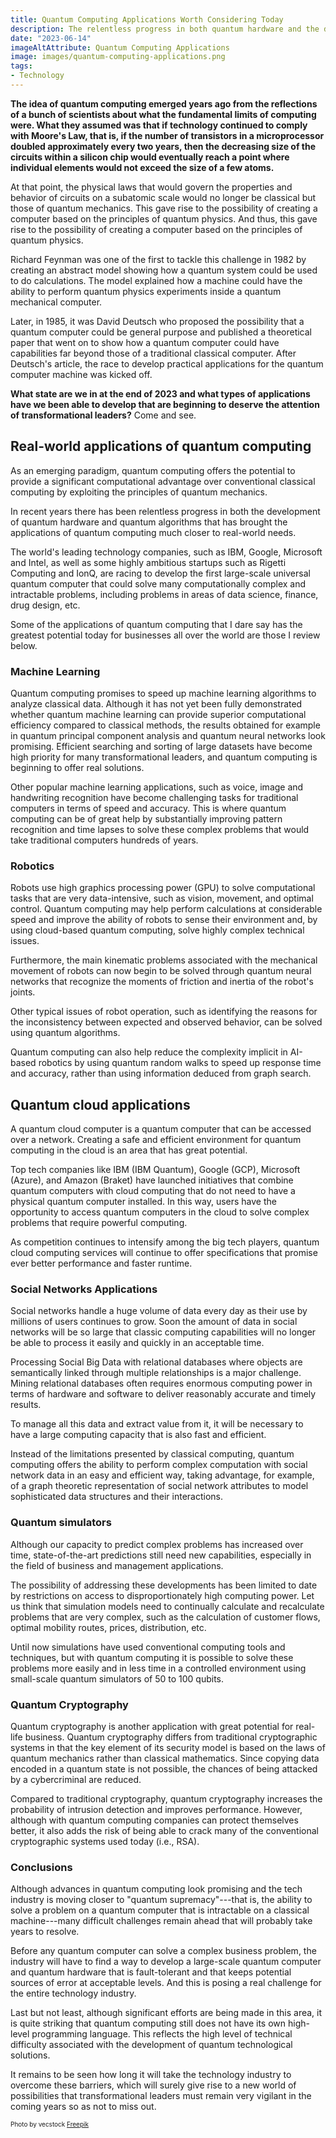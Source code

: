 ```yaml
---
title: Quantum Computing Applications Worth Considering Today
description: The relentless progress in both quantum hardware and the development of quantum algorithms has brought quantum computing much closer to real-life use cases. As an emerging paradigm, quantum computing offers the potential to provide a significant computational advantage over conventional classical computing by exploiting the principles of quantum mechanics. This article delves into some of the applications of quantum computing with the greatest practical potential today.
date: "2023-06-14"
imageAltAttribute: Quantum Computing Applications
image: images/quantum-computing-applications.png
tags:
- Technology
---
```


**The idea of quantum computing emerged years ago from the reflections of a bunch of scientists about what the fundamental limits of computing were. What they assumed was that if technology continued to comply with Moore's Law, that is, if the number of transistors in a microprocessor doubled approximately every two years, then the decreasing size of the circuits within a silicon chip would eventually reach a point where individual elements would not exceed the size of a few atoms.**

At that point, the physical laws that would govern the properties and behavior of circuits on a subatomic scale would no longer be classical but those of quantum mechanics. This gave rise to the possibility of creating a computer based on the principles of quantum physics. And thus, this gave rise to the possibility of creating a computer based on the principles of quantum physics.

Richard Feynman was one of the first to tackle this challenge in 1982 by creating an abstract model showing how a quantum system could be used to do calculations. The model explained how a machine could have the ability to perform quantum physics experiments inside a quantum mechanical computer.

Later, in 1985, it was David Deutsch who proposed the possibility that a quantum computer could be general purpose and published a theoretical paper that went on to show how a quantum computer could have capabilities far beyond those of a traditional classical computer. After Deutsch's article, the race to develop practical applications for the quantum computer machine was kicked off.

**What state are we in at the end of 2023 and what types of applications have we been able to develop that are beginning to deserve the attention of transformational leaders?** Come and see.

## Real-world applications of quantum computing

As an emerging paradigm, quantum computing offers the potential to provide a significant computational advantage over conventional classical computing by exploiting the principles of quantum mechanics.

In recent years there has been relentless progress in both the development of quantum hardware and quantum algorithms that has brought the applications of quantum computing much closer to real-world needs.

The world's leading technology companies, such as IBM, Google, Microsoft and Intel, as well as some highly ambitious startups such as Rigetti Computing and IonQ, are racing to develop the first large-scale universal quantum computer that could solve many computationally complex and intractable problems, including problems in areas of data science, finance, drug design, etc.

Some of the applications of quantum computing that I dare say has the greatest potential today for businesses all over the world are those I review below.

### Machine Learning

Quantum computing promises to speed up machine learning algorithms to analyze classical data. Although it has not yet been fully demonstrated whether quantum machine learning can provide superior computational efficiency compared to classical methods, the results obtained for example in quantum principal component analysis and quantum neural networks look promising. Efficient searching and sorting of large datasets have become high priority for many transformational leaders, and quantum computing is beginning to offer real solutions.

Other popular machine learning applications, such as voice, image and handwriting recognition have become challenging tasks for traditional computers in terms of speed and accuracy. This is where quantum computing can be of great help by substantially improving pattern recognition and time lapses to solve these complex problems that would take traditional computers hundreds of years.

### Robotics

Robots use high graphics processing power (GPU) to solve computational tasks that are very data-intensive, such as vision, movement, and optimal control. Quantum computing may help perform calculations at considerable speed and improve the ability of robots to sense their environment and, by using cloud-based quantum computing, solve highly complex technical issues.

Furthermore, the main kinematic problems associated with the mechanical movement of robots can now begin to be solved through quantum neural networks that recognize the moments of friction and inertia of the robot's joints.

Other typical issues of robot operation, such as identifying the reasons for the inconsistency between expected and observed behavior, can be solved using quantum algorithms.

Quantum computing can also help reduce the complexity implicit in AI-based robotics by using quantum random walks to speed up response time and accuracy, rather than using information deduced from graph search.

## Quantum cloud applications

A quantum cloud computer is a quantum computer that can be accessed over a network. Creating a safe and efficient environment for quantum computing in the cloud is an area that has great potential.

Top tech companies like IBM (IBM Quantum), Google (GCP), Microsoft (Azure), and Amazon (Braket) have launched initiatives that combine quantum computers with cloud computing that do not need to have a physical quantum computer installed. In this way, users have the opportunity to access quantum computers in the cloud to solve complex problems that require powerful computing.

As competition continues to intensify among the big tech players, quantum cloud computing services will continue to offer specifications that promise ever better performance and faster runtime.

### Social Networks Applications

Social networks handle a huge volume of data every day as their use by millions of users continues to grow. Soon the amount of data in social networks will be so large that classic computing capabilities will no longer be able to process it easily and quickly in an acceptable time.

Processing Social Big Data with relational databases where objects are semantically linked through multiple relationships is a major challenge. Mining relational databases often requires enormous computing power in terms of hardware and software to deliver reasonably accurate and timely results.

To manage all this data and extract value from it, it will be necessary to have a large computing capacity that is also fast and efficient.

Instead of the limitations presented by classical computing, quantum computing offers the ability to perform complex computation with social network data in an easy and efficient way, taking advantage, for example, of a graph theoretic representation of social network attributes to model sophisticated data structures and their interactions.

### Quantum simulators

Although our capacity to predict complex problems has increased over time, state-of-the-art predictions still need new capabilities, especially in the field of business and management applications.

The possibility of addressing these developments has been limited to date by restrictions on access to disproportionately high computing power. Let us think that simulation models need to continually calculate and recalculate problems that are very complex, such as the calculation of customer flows, optimal mobility routes, prices, distribution, etc.

Until now simulations have used conventional computing tools and techniques, but with quantum computing it is possible to solve these problems more easily and in less time in a controlled environment using small-scale quantum simulators of 50 to 100 qubits.

### Quantum Cryptography

Quantum cryptography is another application with great potential for real-life business. Quantum cryptography differs from traditional cryptographic systems in that the key element of its security model is based on the laws of quantum mechanics rather than classical mathematics. Since copying data encoded in a quantum state is not possible, the chances of being attacked by a cybercriminal are reduced.

Compared to traditional cryptography, quantum cryptography increases the probability of intrusion detection and improves performance. However, although with quantum computing companies can protect themselves better, it also adds the risk of being able to crack many of the conventional cryptographic systems used today (i.e., RSA).

### Conclusions

Although advances in quantum computing look promising and the tech industry is moving closer to "quantum supremacy"---that is, the ability to solve a problem on a quantum computer that is intractable on a classical machine---many difficult challenges remain ahead that will probably take years to resolve.

Before any quantum computer can solve a complex business problem, the industry will have to find a way to develop a large-scale quantum computer and quantum hardware that is fault-tolerant and that keeps potential sources of error at acceptable levels. And this is posing a real challenge for the entire technology industry.

Last but not least, although significant efforts are being made in this area, it is quite striking that quantum computing still does not have its own high-level programming language. This reflects the high level of technical difficulty associated with the development of quantum technological solutions.

It remains to be seen how long it will take the technology industry to overcome these barriers, which will surely give rise to a new world of possibilities that transformational leaders must remain very vigilant in the coming years so as not to miss out.

<p style= "font-size:10px;">Photo by vecstock <a href="https://www.freepik.es/foto-gratis/resplandeciente-complejidad-chips-informaticos-industria-electronica-generada-ia_42586641.htm#&position=0&from_view=search&track=ais" target="_blank">Freepik</a></p>
